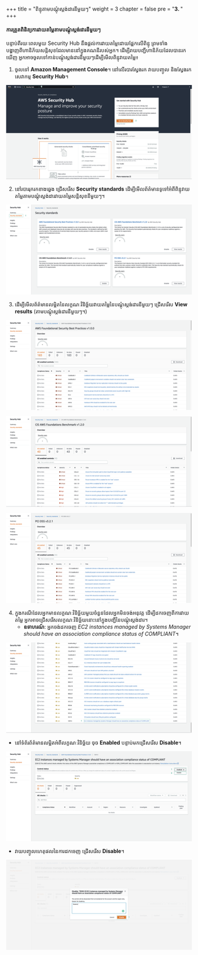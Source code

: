+++
title = "ពិន្ទុតាមបណ្តុំស្តង់ដារនីមួយៗ"
weight = 3
chapter = false
pre = "<b>3. </b>"
+++

#### ការត្រួតពិនិត្យការវាយតម្លៃតាមបណ្តុំស្តង់ដារនីមួយៗ

បន្ទាប់ពីរយៈពេលមួយ Security Hub នឹងផ្តល់ការវាយតម្លៃដោយផ្អែកលើពិន្ទុ ព្រមទាំងបង្ហាញពីហានិភ័យសន្តិសុខដែលមាននៅក្នុងគណនីរបស់អ្នក។ ដើម្បីរាយបញ្ជីហានិភ័យដែលបានរកឃើញ អ្នកអាចចូលទៅកាន់បណ្តុំស្តង់ដារនីមួយៗដើម្បីមើលពិន្ទុវាយតម្លៃ៖

1. ចូលទៅ **Amazon Management Console**។ នៅលើរបារស្វែងរក វាយបញ្ចូល និងស្វែងរកសេវាកម្ម **Security Hub**។

![Security Hub](/public/images/1/2.1-1.png?width=90pc)

2. នៅរបាររុករកខាងឆ្វេង ជ្រើសរើស **Security standards** ដើម្បីមើលព័ត៌មានទូទៅអំពីពិន្ទុវាយតម្លៃតាមបណ្តុំស្តង់ដារវាយតម្លៃសន្តិសុខនីមួយៗ។

![Security Hub](/public/images/1/2.2-2.png?width=90pc)

3. ដើម្បីមើលព័ត៌មានលម្អិតនៃលក្ខណៈវិនិច្ឆ័យវាយតម្លៃនៃបណ្តុំស្តង់ដារនីមួយៗ ជ្រើសរើស **View results** (តាមបណ្តុំស្តង់ដារនីមួយៗ។)

![Security Hub](/public/images/1/2.2-3.png?width=90pc)

![Security Hub](/public/images/1/2.2-4.png?width=90pc)

![Security Hub](/public/images/1/2.2-5.png?width=90pc)

4. ក្នុងករណីដែលអ្នកមានលក្ខណៈវិនិច្ឆ័យមួយចំនួនដែលអ្នកមិនចង់អនុវត្ត ដើម្បីដកចេញពីការវាយតម្លៃ អ្នកអាចជ្រើសរើសលក្ខណៈវិនិច្ឆ័យនោះនៅក្នុងបញ្ជីនៃបណ្តុំស្តង់ដារ។
    - **ឧទាហរណ៍**: អ្នកចង់ដកចេញ *EC2 instances managed by Systems Manager should have an association compliance status of COMPLIANT*។

![Security Hub](/public/images/1/2.2-6.png?width=90pc)

- នៅទំព័រព័ត៌មានលម្អិតអំពីលក្ខណៈវិនិច្ឆ័យ ចុច **Enabled** បន្ទាប់មកជ្រើសរើស **Disable**។

![Security Hub](/public/images/1/2.2-7.png?width=90pc)

- វាយបញ្ចូលហេតុផលនៃការដកចេញ ជ្រើសរើស **Disable**។

![Security Hub](/public/images/1/2.2-8.png?width=90pc)